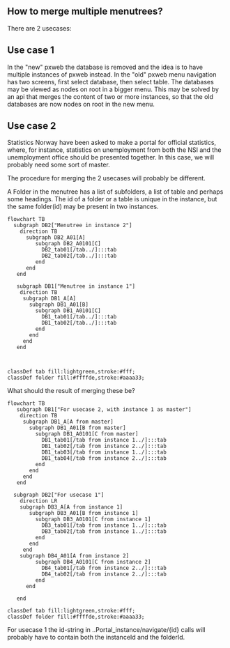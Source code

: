 ## How to merge multiple menutrees?
There are 2 usecases:

## Use case 1  
In the "new" pxweb the database is removed and the idea is to have multiple instances of pxweb instead.
In the "old" pxweb menu navigation has two screens, first select database, then select table.
The databases may be viewed as nodes on root in a bigger menu.
This may be solved by an api that merges the content of two or more instances, so that the old databases are now nodes on root in the new menu.

## Use case 2
Statistics Norway have been asked to make a portal for official statistics, where, for instance, statistics on unemployment from both the NSI and 
the unemployment office should be presented together.
In this case, we will probably need some sort of master. 

The procedure for merging the 2 usecases will probably be different.  

A Folder in the menutree has a list of subfolders, a list of table and perhaps some headings.
The id of a folder or a table is unique in the instance, but the same folder(id) may be present in two instances.   

```mermaid
flowchart TB
  subgraph DB2["Menutree in instance 2"]
    direction TB
      subgraph DB2_A01[A]
         subgraph DB2_A0101[C]
           DB2_tab01[/tab../]:::tab
           DB2_tab02[/tab../]:::tab
         end
      end
   end

   subgraph DB1["Menutree in instance 1"]
    direction TB
     subgraph DB1_A[A]
       subgraph DB1_A01[B]
         subgraph DB1_A0101[C]
           DB1_tab01[/tab../]:::tab
           DB1_tab02[/tab../]:::tab
         end
       end
     end
   end

 
   
classDef tab fill:lightgreen,stroke:#fff;
classDef folder fill:#ffffde,stroke:#aaaa33;

```
What should the result of merging these be?


```mermaid
flowchart TB
   subgraph DB1["For usecase 2, with instance 1 as master"]
    direction TB
     subgraph DB1_A[A from master]
       subgraph DB1_A01[B from master]
         subgraph DB1_A0101[C from master]
           DB1_tab01[/tab from instance 1../]:::tab
           DB1_tab02[/tab from instance 2../]:::tab
           DB1_tab03[/tab from instance 1../]:::tab
           DB1_tab04[/tab from instance 2../]:::tab
         end
       end
     end
   end

  subgraph DB2["For usecase 1"]
    direction LR
    subgraph DB3_A[A from instance 1]
       subgraph DB3_A01[B from instance 1]
         subgraph DB3_A0101[C from instance 1]
           DB3_tab01[/tab from instance 1../]:::tab
           DB3_tab02[/tab from instance 1../]:::tab
         end
       end
     end
    subgraph DB4_A01[A from instance 2]
         subgraph DB4_A0101[C from instance 2]
           DB4_tab01[/tab from instance 2../]:::tab
           DB4_tab02[/tab from instance 2../]:::tab
         end
      end 
     
   end 
   
classDef tab fill:lightgreen,stroke:#fff;
classDef folder fill:#ffffde,stroke:#aaaa33;

```
For usecase 1 the id-string in ..Portal_instance/navigate/{id} calls will probably have to contain both the instanceId and the folderId.
 

